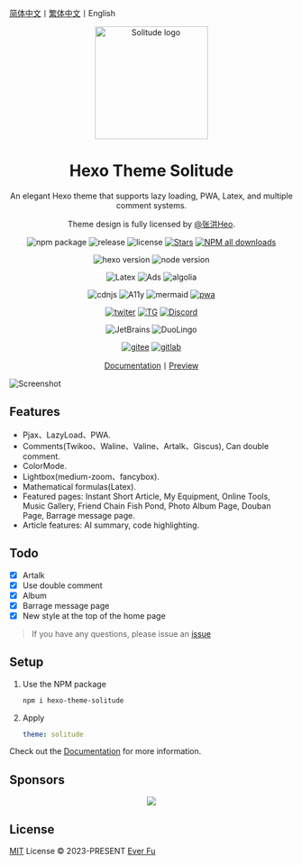 [简体中文](README.md)丨[繁体中文](README_zh-Hant.md)丨English

<div align="center">

   <img src=".github/logo.svg" alt="Solitude logo" height="200">

   <h1>Hexo Theme Solitude</h1>

   An elegant Hexo theme that supports lazy loading, PWA, Latex, and multiple comment systems.

   Theme design is fully licensed by [@张洪Heo](https://github.com/zhheo).
  
![npm package](https://img.shields.io/npm/v/hexo-theme-solitude?color=blue&logo=npm)
![release](https://img.shields.io/github/package-json/v/valor-x/hexo-theme-solitude/master?color=%231ab1ad&label=release)
![license](https://img.shields.io/github/license/valor-x/hexo-theme-solitude?color=FF5531)
[![Stars](https://img.shields.io/github/stars/valor-x/hexo-theme-solitude)](https://github.com/everfu/hexo-theme-solitude/stargazers)
[![NPM all downloads](https://img.shields.io/npm/dy/hexo-theme-solitude?color=white)](https://www.npmjs.com/package/hexo-theme-solitude)

![hexo version](https://img.shields.io/badge/hexo-7.0.0+-blue?logo=hexo&logoColor=white)
![node version](https://img.shields.io/badge/node-14.0.0-white?logo=node.js&logoColor=white)

![Latex](https://img.shields.io/badge/latex-20B2AA?logo=Latex)
![Ads](https://img.shields.io/badge/Google_Ads-black?logo=googleads)
![algolia](https://img.shields.io/badge/algolia-457AFF?logo=algolia)

![cdnjs](https://img.shields.io/badge/cdnjs-orange?logo=Cloudflare&logoColor=white)
![A11y](https://img.shields.io/badge/A11y-green?logo=%C3%8Ele-de-France%20Mobilit%C3%A9s&logoColor=white)
![mermaid](https://img.shields.io/badge/mermaid-ff3670?logo=mermaid&logoColor=white)
[![pwa](https://img.shields.io/badge/pwa-red?logo=pwa)](https://developer.mozilla.org/en-US/docs/Web/Progressive_web_apps)

[![twiter](https://img.shields.io/badge/Twitter-gray?logo=x)](https://twitter.com/efu_oo)
[![TG](https://img.shields.io/badge/Telegram-gray?logo=Telegram&logoColor=white)](https://t.me/solitudePro)
[![Discord](https://img.shields.io/discord/1218118131428495430?label=Discord&logo=Discord&labelColor=white&color=black)](https://discord.gg/Y8VEvVgW)

![JetBrains](https://img.shields.io/badge/jetbrains-support-black?logo=jetbrains)
![DuoLingo](https://img.shields.io/badge/duolingo-support-black?logo=duolingo&logoColor=white)

[![gitee](https://img.shields.io/badge/Gitee-red?logo=gitee)](https://gitee.com/nsjjd_w/hexo-theme-solitude)
[![gitlab](https://img.shields.io/badge/GitLab-blue?logo=gitlab)](https://gitlab.com/efu/hexo-theme-solitude)

[Documentation](https://solitude.js.org/)丨[Preview](https://www.efu.me/)

</div>

![Screenshot](.github/screenshot.webp)

## Features

- Pjax、LazyLoad、PWA.
- Comments(Twikoo、Waline、Valine、Artalk、Giscus), Can double comment.
- ColorMode.
- Lightbox(medium-zoom、fancybox).
- Mathematical formulas(Latex).
- Featured pages: Instant Short Article, My Equipment, Online Tools, Music Gallery, Friend Chain Fish Pond, Photo Album Page, Douban Page, Barrage message page.
- Article features: AI summary, code highlighting.

## Todo

- [x] Artalk
- [x] Use double comment
- [x] Album
- [x] Barrage message page
- [x] New style at the top of the home page

> If you have any questions, please issue an [issue](https://github.com/everfu/hexo-theme-solitude/issues)

## Setup

1. Use the NPM package
      ```bash
      npm i hexo-theme-solitude
      ```
2. Apply
      ```yaml
      theme: solitude
      ```

Check out the [Documentation](https://solitude.js.org/) for more information.

## Sponsors

<p align="center">
  <a href="https://cdn.jsdelivr.net/gh/efuo/static/sponsors.svg">
    <img src='https://cdn.jsdelivr.net/gh/efuo/static/sponsors.svg'/>
  </a>
</p>

## License

[MIT](./LICENSE) License &copy; 2023-PRESENT [Ever Fu](https://github.com/everfu)
